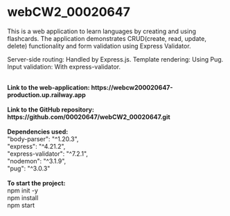# webCW2_00020647

This is a web application to learn languages by creating and using flashcards. The application demonstrates CRUD(create, read, update, delete) functionality and form validation using Express Validator.

Server-side routing: Handled by Express.js.
Template rendering: Using Pug.
Input validation: With express-validator.

<br> 
<b>Link to the web-application: https://webcw200020647-production.up.railway.app</b>
<br>

<br> 
<b>Link to the GitHub repository: https://github.com/00020647/webCW2_00020647.git</b>
<br>
<br>
<b>Dependencies used:</b>
<br>
"body-parser": "^1.20.3",
<br>
"express": "^4.21.2",
<br>
"express-validator": "^7.2.1",
<br>
"nodemon": "^3.1.9",
<br>
"pug": "^3.0.3"
<br>
<br>
<b>To start the project:</b>
<br>
npm init -y
<br>
npm install
<br>
npm start
